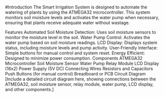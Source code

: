 #Introduction
The Smart Irrigation System is designed to automate the watering of plants by using the ATMEGA32 microcontroller. This system monitors soil moisture levels and activates the water pump when necessary, ensuring that plants receive adequate water without wastage.

Features
Automated Soil Moisture Detection: Uses soil moisture sensors to monitor the moisture level in the soil.
Water Pump Control: Activates the water pump based on soil moisture readings.
LCD Display: Displays system status, including moisture levels and pump activity.
User-Friendly Interface: Simple buttons for manual control and system reset.
Energy Efficient: Designed to minimize power consumption.
Components
ATMEGA32 Microcontroller
Soil Moisture Sensor
Water Pump
Relay Module
LCD Display (16x2)
Power Supply (5V DC)
Connecting Wires
Resistors and Capacitors
Push Buttons (for manual control)
Breadboard or PCB
Circuit Diagram
[Include a detailed circuit diagram here, showing connections between the ATMEGA32, soil moisture sensor, relay module, water pump, LCD display, and other components.]
